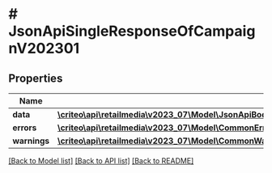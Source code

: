 # # JsonApiSingleResponseOfCampaignV202301

## Properties

Name | Type | Description | Notes
------------ | ------------- | ------------- | -------------
**data** | [**\criteo\api\retailmedia\v2023_07\Model\JsonApiBodyWithIdOfInt64AndCampaignV202301AndCampaignV202301**](JsonApiBodyWithIdOfInt64AndCampaignV202301AndCampaignV202301.md) |  |
**errors** | [**\criteo\api\retailmedia\v2023_07\Model\CommonError[]**](CommonError.md) |  | [optional]
**warnings** | [**\criteo\api\retailmedia\v2023_07\Model\CommonWarning[]**](CommonWarning.md) |  | [optional]

[[Back to Model list]](../../README.md#models) [[Back to API list]](../../README.md#endpoints) [[Back to README]](../../README.md)
